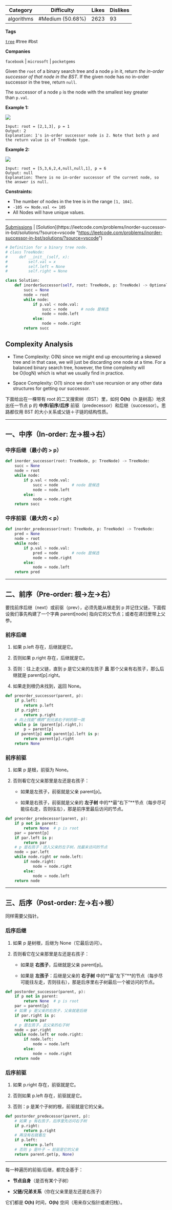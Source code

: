 
| Category   | Difficulty       | Likes | Dislikes |
| ---------- | ---------------- | ----- | -------- |
| algorithms | #Medium (50.68%) | 2623  | 93       |

**Tags**

[`tree`](https://leetcode.com/tag/tree?source=vscode "https://leetcode.com/tag/tree?source=vscode") #tree #bst 

**Companies**

`facebook` | `microsoft` | `pocketgems`

Given the `root` of a binary search tree and a node `p` in it, return _the in-order successor of that node in the BST_. If the given node has no in-order successor in the tree, return `null`.

The successor of a node `p` is the node with the smallest key greater than `p.val`.

**Example 1:**

![](https://assets.leetcode.com/uploads/2019/01/23/285_example_1.PNG)

```
Input: root = [2,1,3], p = 1
Output: 2
Explanation: 1's in-order successor node is 2. Note that both p and the return value is of TreeNode type.
```

**Example 2:**

![](https://assets.leetcode.com/uploads/2019/01/23/285_example_2.PNG)

```
Input: root = [5,3,6,2,4,null,null,1], p = 6
Output: null
Explanation: There is no in-order successor of the current node, so the answer is null.
```

**Constraints:**

- The number of nodes in the tree is in the range `[1, 104]`.
- `-105 <= Node.val <= 105`
- All Nodes will have unique values.

---

[Submissions](https://leetcode.com/problems/inorder-successor-in-bst/submissions/?source=vscode "https://leetcode.com/problems/inorder-successor-in-bst/submissions/?source=vscode") | [Solution](https://leetcode.com/problems/inorder-successor-in-bst/solutions/?source=vscode "https://leetcode.com/problems/inorder-successor-in-bst/solutions/?source=vscode")

```python
# Definition for a binary tree node.
# class TreeNode:
#     def __init__(self, x):
#         self.val = x
#         self.left = None
#         self.right = None

class Solution:
    def inorderSuccessor(self, root: TreeNode, p: TreeNode) -> Optional[TreeNode]:
        succ = None
	    node = root
	    while node:
	        if p.val < node.val:
	            succ = node      # node 是候选
	            node = node.left
	        else:
	            node = node.right
	    return succ
```

## **Complexity Analysis**

- Time Complexity: O(N) since we might end up encountering a skewed tree and in that case, we will just be discarding one node at a time. For a balanced binary search tree, however, the time complexity will be O(logN) which is what we usually find in practice.
    
- Space Complexity: O(1) since we don't use recursion or any other data structures for getting our successor.









下面给出在一棵带有 root 的二叉搜索树（BST）里，如何 **O(h)**（h 是树高）地求出任一节点 p 的 **中序/前序/后序** 前驱（predecessor）和后继（successor）。思路都仅用 BST 的大小关系或父链＋子链的结构性质。

---

## **一、中序（In‐order: 左→根→右）**



### **中序后继（最小的 > p）**

```python
def inorder_successor(root: TreeNode, p: TreeNode) -> TreeNode:
    succ = None
    node = root
    while node:
        if p.val < node.val:
            succ = node      # node 是候选
            node = node.left
        else:
            node = node.right
    return succ
```

### **中序前驱（最大的 < p）**

```python
def inorder_predecessor(root: TreeNode, p: TreeNode) -> TreeNode:
    pred = None
    node = root
    while node:
        if p.val > node.val:
            pred = node      # node 是候选
            node = node.right
        else:
            node = node.left
    return pred
```

---

## **二、前序（Pre‐order: 根→左→右）**

  

要找前序后继（next）或前驱（prev），必须先能从根走到 p 并记住父链，下面假设我们事先构建了一个字典 parent[node] 指向它的父节点；或者在递归里带上父参。

  

### **前序后继**

1. 如果 p.left 存在，后继就是它。
    
2. 否则如果 p.right 存在，后继就是它。
    
3. 否则：往上走父链，直到 p 是它父亲的左孩子 **且** 那个父亲有右孩子，那么后继就是 parent[p].right。
    
4. 如果走到根仍未找到，返回 None。
    

```python
def preorder_successor(parent, p):
    if p.left:  
        return p.left
    if p.right:
        return p.right
    # 向上找能“横跨”到兄弟右子树的那一跳
    while p in (parent[p].right,):  
        p = parent[p]
    if parent[p] and parent[p].left is p:
        return parent[p].right
    return None
```

### **前序前驱**

1. 如果 p 是根，前驱为 None。
    
2. 否则看它在父亲那里是左还是右孩子：
    
    - 如果是左孩子，前驱就是父亲 parent[p]。
        
    - 如果是右孩子，前驱就是父亲的 **左子树** 中的**最“右下”**节点（每步尽可能往右走，否则往左），那是前序里最后访问的节点。

```python
def preorder_predecessor(parent, p):
    if p not in parent: 
        return None  # p is root
    par = parent[p]
    if par.left is p:
        return par
    # p 是右孩子：进入父亲的左子树，找最末访问的节点
    node = par.left
    while node.right or node.left:
        if node.right:
            node = node.right
        else:
            node = node.left
    return node
```

---

## **三、后序（Post‐order: 左→右→根）**

  

同样需要父指针。

  

### **后序后继**

1. 如果 p 是树根，后继为 None（它最后访问）。
    
2. 否则看它在父亲那里是左还是右孩子：
    
    - 如果是 **右孩子**，后继就是父亲 parent[p]。
        
    - 如果是 **左孩子**：后继是父亲的 **右子树** 中的**最“左下”**的节点（每步尽可能往左走，否则往右），那是后序里右子树最后一个被访问的节点。
        
    

```python
def postorder_successor(parent, p):
    if p not in parent:
        return None  # p is root
    par = parent[p]
    # 如果 p 是父亲的右孩子，父亲就是后继
    if par.right is p:
        return par
    # p 是左孩子，去父亲的右子树
    node = par.right
    while node.left or node.right:
        if node.left:
            node = node.left
        else:
            node = node.right
    return node
```

### **后序前驱**

1. 如果 p.right 存在，前驱就是它。
    
2. 否则如果 p.left 存在，前驱就是它。
    
3. 否则：p 是某个子树的根，前驱就是它的父亲。
    

```python
def postorder_predecessor(parent, p):
    # 如果 p 有右孩子，后序里先访问右子树
    if p.right:
        return p.right
    # 再没有右就看左
    if p.left:
        return p.left
    # 否则 p 是叶子 → 前驱是它的父亲
    return parent.get(p, None)
```

---

每一种遍历的前驱/后继，都完全基于：

- **节点自身**（是否有某个子树）
    
- **父链/兄弟关系**（你在父亲里是左还是右孩子）
    

  

它们都是 **O(h)** 时间，**O(h)** 空间（用来存父指针或递归栈）。
